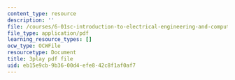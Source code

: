 ```yaml
---
content_type: resource
description: ''
file: /courses/6-01sc-introduction-to-electrical-engineering-and-computer-science-i-spring-2011/eb15e9cb9b3600d4efe842c8f1af0af7_3S4cNfl0YF0.pdf
file_type: application/pdf
learning_resource_types: []
ocw_type: OCWFile
resourcetype: Document
title: 3play pdf file
uid: eb15e9cb-9b36-00d4-efe8-42c8f1af0af7
---
```

